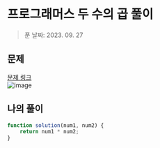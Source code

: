 # 프로그래머스 두 수의 곱 풀이
> 푼 날짜: 2023. 09. 27
## 문제
[문제 링크](https://school.programmers.co.kr/learn/courses/30/lessons/120804)  
![image](https://github.com/makepin2r/TIL/assets/39889583/887654b2-ffb9-49fe-93e0-b4c707d3d27e)

## 나의 풀이
```javascript
function solution(num1, num2) {
    return num1 * num2;
}
```
